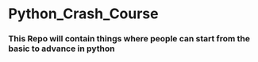 # Python_Crash_Course

### This Repo will contain things where people can start from the basic to advance in python
